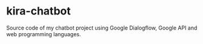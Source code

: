 # kira-chatbot
Source code of my chatbot project using Google Dialogflow, Google API and web programming languages.
